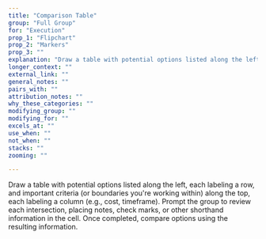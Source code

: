 ```yaml
---
title: "Comparison Table"
group: "Full Group"
for: "Execution"
prop_1: "Flipchart"
prop_2: "Markers"
prop_3: ""
explanation: "Draw a table with potential options listed along the left, each labeling a row, and important criteria (or boundaries you\'re working within) along the top, each labeling a column (e.g., cost, timeframe). Prompt the group to review each intersection, placing notes, check marks, or other shorthand information in the cell. Once completed, compare options using the resulting information."
longer_context: ""
external_link: ""
general_notes: ""
pairs_with: ""
attribution_notes: ""
why_these_categories: ""
modifying_group: ""
modifying_for: ""
excels_at: ""
use_when: ""
not_when: ""
stacks: ""
zooming: ""

---
```


Draw a table with potential options listed along the left, each labeling a row, and important criteria (or boundaries you're working within) along the top, each labeling a column (e.g., cost, timeframe). Prompt the group to review each intersection, placing notes, check marks, or other shorthand information in the cell. Once completed, compare options using the resulting information.
